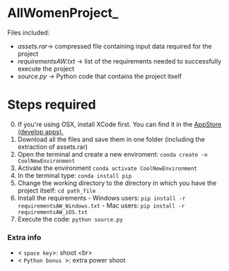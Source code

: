 # AllWomenProject_

Files included:

- *assets.rar*-> compressed file containing input data required for the project
- *requirementsAW.txt* -> list of the requirements needed to successfully execute the project
- *source.py* -> Python code that contains the project itself


 # Steps required
 
 0. If you're using OSX, install XCode first. You can find it in the [AppStore (develop apps).](https://apps.apple.com/es/app/xcode/id497799835?mt=12) 
 1. Download all the files and save them in one folder (including the extraction of assets.rar)
 2. Open the terminal and create a new enviroment: `conda create -n CoolNewEnvironment`
 3. Activate the environment `conda activate CoolNewEnvironment`
 4. In the terminal type: `conda install pip`
 5. Change the working directory to the directory in which you have the project itself: `cd path_file`
 6. Install the requirements
         - Windows users: `pip install -r requirementsAW_Windows.txt`
         - Mac users: `pip install -r requirementsAW_iOS.txt`
 7. Execute the code: `python source.py`
 
 
 ### Extra info
 
 - < `space key`>: shoot
 <br\>
 - < `Python bonus `>: extra power shoot
